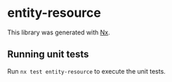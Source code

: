 # entity-resource

This library was generated with [Nx](https://nx.dev).

## Running unit tests

Run `nx test entity-resource` to execute the unit tests.
